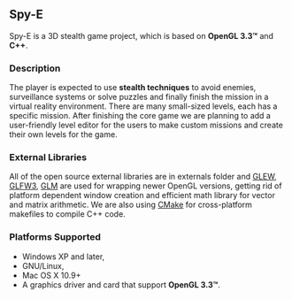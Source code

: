 ## Spy-E  
  
Spy-E is a 3D stealth game project, which is based on **OpenGL 3.3™** and **C++**. 

### Description

The player is expected to use **stealth techniques** to avoid enemies, surveillance systems or solve puzzles and finally finish the mission in a virtual reality environment. There are many small-sized levels, each has a specific mission. After finishing the core game we are planning to add a user-friendly level editor for the users to make custom missions and create their own levels for the game. 

### External Libraries

All of the open source external libraries are in externals folder and [GLEW](http://glew.sourceforge.net), [GLFW3](http://www.glfw.org), [GLM](http://glm.g-truc.net/0.9.6/index.html) are used for wrapping newer OpenGL versions, getting rid of platform dependent window creation and efficient math library for vector and matrix arithmetic. We are also using [CMake](http://www.cmake.org) for cross-platform makefiles to compile C++ code. 


### Platforms Supported

* Windows XP and later, 
* GNU/Linux, 
* Mac OS X 10.9+
* A graphics driver and card that support **OpenGL 3.3™**.
